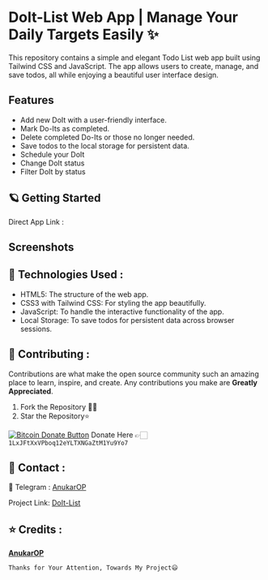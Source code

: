 # **DoIt-List** Web App | Manage Your Daily Targets Easily ✨

This repository contains a simple and elegant Todo List web app built using Tailwind CSS and JavaScript. The app allows users to create, manage, and save todos, all while enjoying a beautiful user interface design.

## Features

- Add new DoIt with a user-friendly interface.
- Mark Do-Its as completed.
- Delete completed Do-Its or those no longer needed.
- Save todos to the local storage for persistent data.
- Schedule your DoIt
- Change DoIt status
- Filter DoIt by status

## 🪐 Getting Started

Direct App Link : 


## Screenshots



## 🚀 Technologies Used : 

- HTML5: The structure of the web app.
- CSS3 with Tailwind CSS: For styling the app beautifully.
- JavaScript: To handle the interactive functionality of the app.
- Local Storage: To save todos for persistent data across browser sessions.

## 💖 Contributing :

Contributions are what make the open source community such an amazing place to learn, inspire, and create. Any contributions you make are **Greatly Appreciated**.

1. Fork the Repository 🤝🏻
2. Star the Repository⭐

<a href="bitcoin:1LxJFtXxVPboq12eYLTXNGaZtM1Yu9Yo7">![Bitcoin Donate Button](https://www.drupal.org/files/project-images/bitcoindonate.png)</a> Donate Here 👉🏻`1LxJFtXxVPboq12eYLTXNGaZtM1Yu9Yo7`

## 📱 Contact :

🚀 Telegram : [AnukarOP](telegram.me/AnukarOP)

Project Link: [DoIt-List](https://github.com/AnukarOP/DoIt-List)

## ⭐ Credits :

[**AnukarOP**](https://github.com/AnukarOP)

```Thanks for Your Attention, Towards My Project😃```


